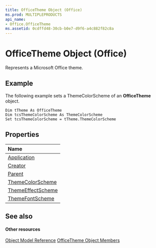 ```yaml
---
title: OfficeTheme Object (Office)
ms.prod: MULTIPLEPRODUCTS
api_name:
- Office.OfficeTheme
ms.assetid: 0cdffd48-30cb-b0e7-d9f6-a4c882f82c8a
---
```



# OfficeTheme Object (Office)

Represents a Microsoft Office theme.


## Example

The following example sets a ThemeColorScheme of an  **OfficeTheme** object.


```
Dim tTheme As OfficeTheme 
Dim tcsThemeColorScheme As ThemeColorScheme 
Set tcsThemeColorScheme = tTheme.ThemeColorScheme 
```


## Properties



|**Name**|
|:-----|
|[Application](http://msdn.microsoft.com/library/officetheme-application-property-office%28Office.15%29.aspx)|
|[Creator](http://msdn.microsoft.com/library/officetheme-creator-property-office%28Office.15%29.aspx)|
|[Parent](http://msdn.microsoft.com/library/officetheme-parent-property-office%28Office.15%29.aspx)|
|[ThemeColorScheme](http://msdn.microsoft.com/library/officetheme-themecolorscheme-property-office%28Office.15%29.aspx)|
|[ThemeEffectScheme](http://msdn.microsoft.com/library/officetheme-themeeffectscheme-property-office%28Office.15%29.aspx)|
|[ThemeFontScheme](http://msdn.microsoft.com/library/officetheme-themefontscheme-property-office%28Office.15%29.aspx)|

## See also


#### Other resources


[Object Model Reference](http://msdn.microsoft.com/library/reference-object-library-reference-for-office%28Office.15%29.aspx)
[OfficeTheme Object Members](http://msdn.microsoft.com/library/officetheme-members-office%28Office.15%29.aspx)
